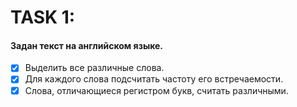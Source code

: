 # TASK 1:

 #### Задан текст на английском языке. 
- [x] Выделить все различные слова.
- [x] Для каждого слова подсчитать частоту его встречаемости.
- [x] Слова, отличающиеся регистром букв, считать различными.
